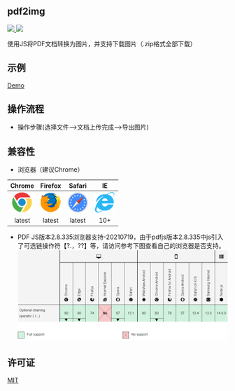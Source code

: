 ﻿## pdf2img

<a href="https://app.travis-ci.com/github/fish-uncle/pdf2img">
<img src="https://app.travis-ci.com/fish-uncle/pdf2img.svg?branch=master&status=created">
</a>
<a href="LICENSE">
<img src="https://img.shields.io/badge/License-MIT-yellow.svg">
</a>

使用JS将PDF文档转换为图片，并支持下载图片（.zip格式全部下载）

## 示例
[Demo](https://pdf2img.shenzhepei.com)

## 操作流程
* 操作步骤(选择文件-->文档上传完成-->导出图片)

## 兼容性
* 浏览器（建议Chrome）

|Chrome  |  Firefox |  Safari |  IE|
|:------:|:------:|:------:|:------:|
![](./doc/chrome.png)  |  ![](./doc/firefox.png)|  ![](./doc/safari.png)|  ![](./doc/ie.png)
|latest|latest|latest|10+|　　
 
* PDF JS版本2.8.335浏览器支持-20210719，由于pdfjs版本2.8.335中js引入了可选链操作符【?.，??】等，请访问参考下图查看自己的浏览器是否支持。
  ![](./doc/version-2.8.335-support.png)

## 许可证
[MIT](LICENSE.md)

